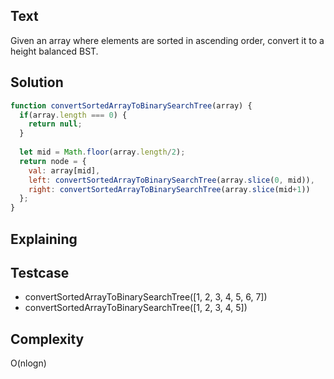 ## Text
Given an array where elements are sorted in ascending order, convert it to a height balanced BST.

## Solution
```javascript
function convertSortedArrayToBinarySearchTree(array) {
  if(array.length === 0) {
    return null;
  }
  
  let mid = Math.floor(array.length/2);
  return node = {
    val: array[mid],
    left: convertSortedArrayToBinarySearchTree(array.slice(0, mid)),
    right: convertSortedArrayToBinarySearchTree(array.slice(mid+1))
  };
}
```

## Explaining

## Testcase
- convertSortedArrayToBinarySearchTree([1, 2, 3, 4, 5, 6, 7])
- convertSortedArrayToBinarySearchTree([1, 2, 3, 4, 5])

## Complexity
O(nlogn)
